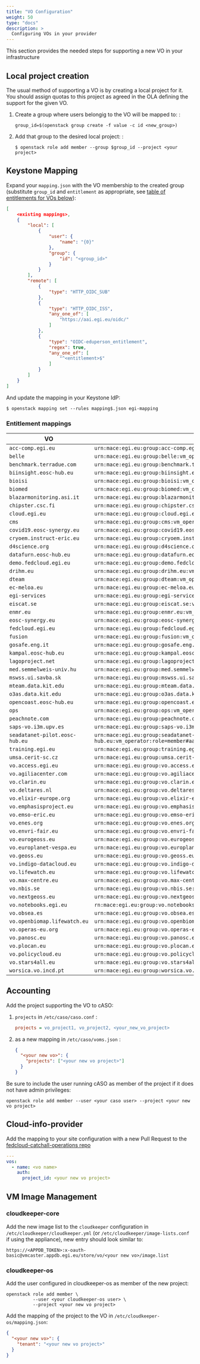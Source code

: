 ```yaml
---
title: "VO Configuration"
weight: 50
type: "docs"
description: >
  Configuring VOs in your provider
---
```


This section provides the needed steps for supporting a new VO in your
infrastructure

## Local project creation

The usual method of supporting a VO is by creating a local project for it. You
should assign quotas to this project as agreed in the OLA defining the support
for the given VO.

1. Create a group where users belongig to the VO will be mapped to: :

   ```shell
   group_id=$(openstack group create -f value -c id <new_group>)
   ```

1. Add that group to the desired local project: :

   ```shell
   $ openstack role add member --group $group_id --project <your project>
   ```

## Keystone Mapping

Expand your `mapping.json` with the VO membership to the created group
(substitute `group_id` and `entitlement` as appropriate, see
[table of entitlements for VOs below](#entitlement-mappings)):

```json
[
    <existing mappings>,
    {
        "local": [
            {
                "user": {
                    "name": "{0}"
                },
                "group": {
                    "id": "<group_id>"
                }
            }
        ],
        "remote": [
            {
                "type": "HTTP_OIDC_SUB"
            },
            {
                "type": "HTTP_OIDC_ISS",
                "any_one_of": [
                    "https://aai.egi.eu/oidc/"
                ]
            },
            {
                "type": "OIDC-eduperson_entitlement",
                "regex": true,
                "any_one_of": [
                    "^<entitlement>$"
                ]
            }
        ]
    }
]
```

And update the mapping in your Keystone IdP:

```shell
$ openstack mapping set --rules mapping$.json egi-mapping
```

### Entitlement mappings

| VO                             | Entitlement                                                                             |
| ------------------------------ | --------------------------------------------------------------------------------------- |
| `acc-comp.egi.eu`              | `urn:mace:egi.eu:group:acc-comp.egi.eu:vm_operator:role=member#aai.egi.eu`              |
| `belle`                        | `urn:mace:egi.eu:group:belle:vm_operator:role=member#aai.egi.eu`                        |
| `benchmark.terradue.com`       | `urn:mace:egi.eu:group:benchmark.terradue.com:vm_operator:role=member#aai.egi.eu`       |
| `biinsight.eosc-hub.eu`        | `urn:mace:egi.eu:group:biinsight.eosc-hub.eu:vm_operator:role=member#aai.egi.eu`        |
| `bioisi`                       | `urn:mace:egi.eu:group:bioisi:vm_operator:role=member#aai.egi.eu`                       |
| `biomed`                       | `urn:mace:egi.eu:group:biomed:vm_operator:role=member#aai.egi.eu`                       |
| `blazarmonitoring.asi.it`      | `urn:mace:egi.eu:group:blazarmonitoring.asi.it:vm_operator:role=member#aai.egi.eu`      |
| `chipster.csc.fi`              | `urn:mace:egi.eu:group:chipster.csc.fi:vm_operator:role=member#aai.egi.eu`              |
| `cloud.egi.eu`                 | `urn:mace:egi.eu:group:cloud.egi.eu:vm_operator:role=member#aai.egi.eu`                 |
| `cms`                          | `urn:mace:egi.eu:group:cms:vm_operator:role=member#aai.egi.eu`                          |
| `covid19.eosc-synergy.eu`      | `urn:mace:egi.eu:group:covid19.eosc-synergy.eu:vm_operator:role=member#aai.egi.eu`      |
| `cryoem.instruct-eric.eu`      | `urn:mace:egi.eu:group:cryoem.instruct-eric.eu:vm_operator:role=member#aai.egi.eu`      |
| `d4science.org`                | `urn:mace:egi.eu:group:d4science.org:vm_operator:role=member#aai.egi.eu`                |
| `datafurn.eosc-hub.eu`         | `urn:mace:egi.eu:group:datafurn.eosc-hub.eu:vm_operator:role=member#aai.egi.eu`         |
| `demo.fedcloud.egi.eu`         | `urn:mace:egi.eu:group:demo.fedcloud.egi.eu:vm_operator:role=member#aai.egi.eu`         |
| `drihm.eu`                     | `urn:mace:egi.eu:group:drihm.eu:vm_operator:role=member#aai.egi.eu`                     |
| `dteam`                        | `urn:mace:egi.eu:group:dteam:vm_operator:role=member#aai.egi.eu`                        |
| `ec-meloa.eu`                  | `urn:mace:egi.eu:group:ec-meloa.eu:vm_operator:role=member#aai.egi.eu`                  |
| `egi-services`                 | `urn:mace:egi.eu:group:egi-services:vm_operator:role=member#aai.egi.eu`                 |
| `eiscat.se`                    | `urn:mace:egi.eu:group:eiscat.se:vm_operator:role=member#aai.egi.eu`                    |
| `enmr.eu`                      | `urn:mace:egi.eu:group:enmr.eu:vm_operator:role=member#aai.egi.eu`                      |
| `eosc-synergy.eu`              | `urn:mace:egi.eu:group:eosc-synergy.eu:vm_operator:role=member#aai.egi.eu`              |
| `fedcloud.egi.eu`              | `urn:mace:egi.eu:group:fedcloud.egi.eu:vm_operator:role=member#aai.egi.eu`              |
| `fusion`                       | `urn:mace:egi.eu:group:fusion:vm_operator:role=member#aai.egi.eu`                       |
| `gosafe.eng.it`                | `urn:mace:egi.eu:group:gosafe.eng.it:vm_operator:role=member#aai.egi.eu`                |
| `kampal.eosc-hub.eu`           | `urn:mace:egi.eu:group:kampal.eosc-hub.eu:vm_operator:role=member#aai.egi.eu`           |
| `lagoproject.net`              | `urn:mace:egi.eu:group:lagoproject.net:vm_operator:role=member#aai.egi.eu`              |
| `med.semmelweis-univ.hu`       | `urn:mace:egi.eu:group:med.semmelweis-univ.hu:vm_operator:role=member#aai.egi.eu`       |
| `mswss.ui.savba.sk`            | `urn:mace:egi.eu:group:mswss.ui.savba.sk:vm_operator:role=member#aai.egi.eu`            |
| `mteam.data.kit.edu`           | `urn:mace:egi.eu:group:mteam.data.kit.edu:vm_operator:role=member#aai.egi.eu`           |
| `o3as.data.kit.edu`            | `urn:mace:egi.eu:group:o3as.data.kit.edu:vm_operator:role=member#aai.egi.eu`            |
| `opencoast.eosc-hub.eu`        | `urn:mace:egi.eu:group:opencoast.eosc-hub.eu:vm_operator:role=member#aai.egi.eu`        |
| `ops`                          | `urn:mace:egi.eu:group:ops:vm_operator:role=member#aai.egi.eu`                          |
| `peachnote.com`                | `urn:mace:egi.eu:group:peachnote.com:vm_operator:role=member#aai.egi.eu`                |
| `saps-vo.i3m.upv.es`           | `urn:mace:egi.eu:group:saps-vo.i3m.upv.es:vm_operator:role=member#aai.egi.eu`           |
| `seadatanet-pilot.eosc-hub.eu` | `urn:mace:egi.eu:group:seadatanet-pilot.eosc-hub.eu:vm_operator:role=member#aai.egi.eu` |
| `training.egi.eu`              | `urn:mace:egi.eu:group:training.egi.eu:vm_operator:role=member#aai.egi.eu`              |
| `umsa.cerit-sc.cz`             | `urn:mace:egi.eu:group:umsa.cerit-sc.cz:vm_operator:role=member#aai.egi.eu`             |
| `vo.access.egi.eu`             | `urn:mace:egi.eu:group:vo.access.egi.eu:vm_operator:role=member#aai.egi.eu`             |
| `vo.agiliacenter.com`          | `urn:mace:egi.eu:group:vo.agiliacenter.com:vm_operator:role=member#aai.egi.eu`          |
| `vo.clarin.eu`                 | `urn:mace:egi.eu:group:vo.clarin.eu:vm_operator:role=member#aai.egi.eu`                 |
| `vo.deltares.nl`               | `urn:mace:egi.eu:group:vo.deltares.nl:vm_operator:role=member#aai.egi.eu`               |
| `vo.elixir-europe.org`         | `urn:mace:egi.eu:group:vo.elixir-europe.org:vm_operator:role=member#aai.egi.eu`         |
| `vo.emphasisproject.eu`        | `urn:mace:egi.eu:group:vo.emphasisproject.eu:vm_operator:role=member#aai.egi.eu`        |
| `vo.emso-eric.eu`              | `urn:mace:egi.eu:group:vo.emso-eric.eu:vm_operator:role=member#aai.egi.eu`              |
| `vo.enes.org`                  | `urn:mace:egi.eu:group:vo.enes.org:vm_operator:role=member#aai.egi.eu`                  |
| `vo.envri-fair.eu`             | `urn:mace:egi.eu:group:vo.envri-fair.eu:vm_operator:role=member#aai.egi.eu`             |
| `vo.eurogeoss.eu`              | `urn:mace:egi.eu:group:vo.eurogeoss.eu:vm_operator:role=member#aai.egi.eu`              |
| `vo.europlanet-vespa.eu`       | `urn:mace:egi.eu:group:vo.europlanet-vespa.eu:vm_operator:role=member#aai.egi.eu`       |
| `vo.geoss.eu`                  | `urn:mace:egi.eu:group:vo.geoss.eu:vm_operator:role=member#aai.egi.eu`                  |
| `vo.indigo-datacloud.eu`       | `urn:mace:egi.eu:group:vo.indigo-datacloud.eu:vm_operator:role=member#aai.egi.eu`       |
| `vo.lifewatch.eu`              | `urn:mace:egi.eu:group:vo.lifewatch.eu:vm_operator:role=member#aai.egi.eu`              |
| `vo.max-centre.eu`             | `urn:mace:egi.eu:group:vo.max-centre.eu:vm_operator:role=member#aai.egi.eu`             |
| `vo.nbis.se`                   | `urn:mace:egi.eu:group:vo.nbis.se:vm_operator:role=member#aai.egi.eu`                   |
| `vo.nextgeoss.eu`              | `urn:mace:egi.eu:group:vo.nextgeoss.eu:vm_operator:role=member#aai.egi.eu`              |
| `vo.notebooks.egi.eu`          | `rn:mace:egi.eu:group:vo.notebooks.egi.eu:role=admin#aai.egi.eu`                        |
| `vo.obsea.es`                  | `urn:mace:egi.eu:group:vo.obsea.es:vm_operator:role=member#aai.egi.eu`                  |
| `vo.openbiomap.lifewatch.eu`   | `urn:mace:egi.eu:group:vo.openbiomap.lifewatch.eu:vm_operator:role=member#aai.egi.eu`   |
| `vo.operas-eu.org`             | `urn:mace:egi.eu:group:vo.operas-eu.org:vm_operator:role=member#aai.egi.eu`             |
| `vo.panosc.eu`                 | `urn:mace:egi.eu:group:vo.panosc.eu:role=vm_operator#aai.egi.eu`                        |
| `vo.plocan.eu`                 | `urn:mace:egi.eu:group:vo.plocan.eu:vm_operator:role=member#aai.egi.eu`                 |
| `vo.policycloud.eu`            | `urn:mace:egi.eu:group:vo.policycloud.eu:vm_operator:role=member#aai.egi.eu`            |
| `vo.stars4all.eu`              | `urn:mace:egi.eu:group:vo.stars4all.eu:vm_operator:role=member#aai.egi.eu`              |
| `worsica.vo.incd.pt`           | `urn:mace:egi.eu:group:worsica.vo.incd.pt:vm_operator:role=member#aai.egi.eu`           |

## Accounting

Add the project supporting the VO to cASO:

1. `projects` in `/etc/caso/caso.conf` :

   ```ini
   projects = vo_project1, vo_project2, <your_new_vo_project>
   ```

1. as a new mapping in `/etc/caso/voms.json` :

   ```json
   {
     "<your new vo>": {
       "projects": ["<your new vo project>"]
     }
   }
   ```

Be sure to include the user running cASO as member of the project if it does not
have admin privileges:

```shell
openstack role add member --user <your caso user> --project <your new vo project>
```

## Cloud-info-provider

Add the mapping to your site configuration with a new Pull Request to the
[fedcloud-catchall-operations repo](https://github.com/EGI-Federation/fedcloud-catchall-operations)

```yaml
---
vos:
  - name: <vo name>
    auth:
      project_id: <your new vo project>
```

## VM Image Management

### cloudkeeper-core

Add the new image list to the `cloudkeeper` configuration in
`/etc/cloudkeeper/cloudkeeper.yml` (or `/etc/cloudkeeper/image-lists.conf` if
using the appliance), new entry should look similar to:

`https://<APPDB_TOKEN>:x-oauth-basic@vmcaster.appdb.egi.eu/store/vo/<your new vo>/image.list`

### cloudkeeper-os

Add the user configured in cloudkeeper-os as member of the new project:

```shell
openstack role add member \
          --user <your cloudkeeper-os user> \
          --project <your new vo project>
```

Add the mapping of the project to the VO in `/etc/cloudkeeper-os/mapping.json`:

```json
{
  "<your new vo>": {
    "tenant": "<your new vo project>"
  }
}
```
